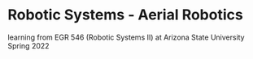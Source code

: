 # Robotic Systems - Aerial Robotics
learning from EGR 546 (Robotic Systems II) at Arizona State University
Spring 2022
